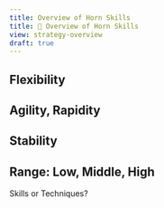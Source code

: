 ```yaml
---
title: Overview of Horn Skills
title: 📖 Overview of Horn Skills
view: strategy-overview
draft: true
---
```


## Flexibility

## Agility, Rapidity

## Stability

## Range: Low, Middle, High

Skills or Techniques?
